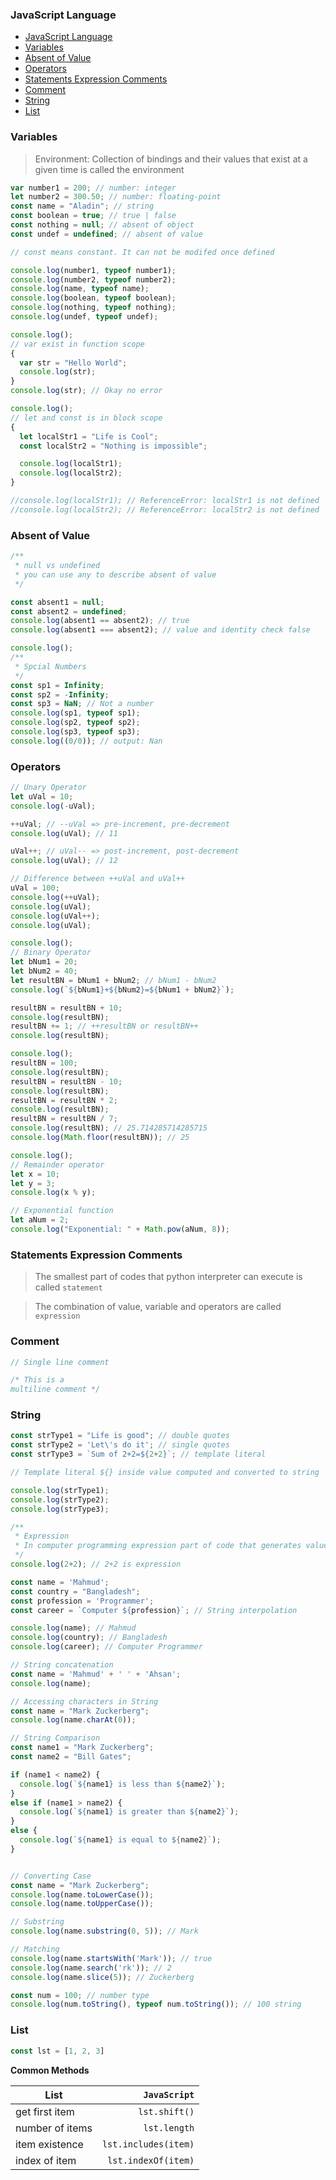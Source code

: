 ### JavaScript Language

- [JavaScript Language](#javascript-language)
- [Variables](#variables)
- [Absent of Value](#absent-of-value)
- [Operators](#operators)
- [Statements Expression Comments](#statements-expression-comments)
- [Comment](#comment)
- [String](#string)
- [List](#list)

### Variables

> Environment: Collection of bindings and their values that exist at a given time is called the environment

```javascript
var number1 = 200; // number: integer
let number2 = 300.50; // number: floating-point
const name = "Aladin"; // string
const boolean = true; // true | false
const nothing = null; // absent of object
const undef = undefined; // absent of value

// const means constant. It can not be modifed once defined

console.log(number1, typeof number1);
console.log(number2, typeof number2);
console.log(name, typeof name);
console.log(boolean, typeof boolean);
console.log(nothing, typeof nothing);
console.log(undef, typeof undef);

console.log();
// var exist in function scope
{
  var str = "Hello World";
  console.log(str);
}
console.log(str); // Okay no error

console.log();
// let and const is in block scope
{
  let localStr1 = "Life is Cool";
  const localStr2 = "Nothing is impossible";

  console.log(localStr1);
  console.log(localStr2);
}

//console.log(localStr1); // ReferenceError: localStr1 is not defined
//console.log(localStr2); // ReferenceError: localStr2 is not defined
```

### Absent of Value

```javascript
/**
 * null vs undefined
 * you can use any to describe absent of value
 */

const absent1 = null;
const absent2 = undefined;
console.log(absent1 == absent2); // true
console.log(absent1 === absent2); // value and identity check false

console.log();
/**
 * Spcial Numbers
 */
const sp1 = Infinity;
const sp2 = -Infinity;
const sp3 = NaN; // Not a number
console.log(sp1, typeof sp1);
console.log(sp2, typeof sp2);
console.log(sp3, typeof sp3);
console.log((0/0)); // output: Nan
```

### Operators

```javascript
// Unary Operator
let uVal = 10;
console.log(-uVal); 

++uVal; // --uVal => pre-increment, pre-decrement
console.log(uVal); // 11

uVal++; // uVal-- => post-increment, post-decrement
console.log(uVal); // 12

// Difference between ++uVal and uVal++
uVal = 100;
console.log(++uVal);
console.log(uVal);
console.log(uVal++);
console.log(uVal);

console.log();
// Binary Operator
let bNum1 = 20;
let bNum2 = 40;
let resultBN = bNum1 + bNum2; // bNum1 - bNum2
console.log(`${bNum1}+${bNum2}=${bNum1 + bNum2}`);

resultBN = resultBN + 10;
console.log(resultBN);
resultBN += 1; // ++resultBN or resultBN++
console.log(resultBN);

console.log();
resultBN = 100;
console.log(resultBN); 
resultBN = resultBN - 10;
console.log(resultBN); 
resultBN = resultBN * 2;
console.log(resultBN);
resultBN = resultBN / 7;
console.log(resultBN); // 25.714285714285715
console.log(Math.floor(resultBN)); // 25

console.log();
// Remainder operator
let x = 10;
let y = 3;
console.log(x % y);

// Exponential function
let aNum = 2;
console.log("Exponential: " + Math.pow(aNum, 8));
```

### Statements Expression Comments

> The smallest part of codes that python interpreter can execute is called `statement`

> The combination of value, variable and operators are called `expression`

### Comment

```javascript
// Single line comment

/* This is a
multiline comment */
```

### String

```javascript
const strType1 = "Life is good"; // double quotes
const strType2 = 'Let\'s do it'; // single quotes
const strType3 = `Sum of 2+2=${2+2}`; // template literal

// Template literal ${} inside value computed and converted to string

console.log(strType1);
console.log(strType2);
console.log(strType3);

/**
 * Expression
 * In computer programming expression part of code that generates value
 */
console.log(2+2); // 2+2 is expression

const name = 'Mahmud';
const country = "Bangladesh";
const profession = 'Programmer';
const career = `Computer ${profession}`; // String interpolation

console.log(name); // Mahmud
console.log(country); // Bangladesh
console.log(career); // Computer Programmer

// String concatenation
const name = 'Mahmud' + ' ' + 'Ahsan';
console.log(name);

// Accessing characters in String
const name = "Mark Zuckerberg";
console.log(name.charAt(0));

// String Comparison
const name1 = "Mark Zuckerberg";
const name2 = "Bill Gates";

if (name1 < name2) {
  console.log(`${name1} is less than ${name2}`);
}
else if (name1 > name2) {
  console.log(`${name1} is greater than ${name2}`);
}
else {
  console.log(`${name1} is equal to ${name2}`);
}


// Converting Case
const name = "Mark Zuckerberg";
console.log(name.toLowerCase());
console.log(name.toUpperCase());

// Substring
console.log(name.substring(0, 5)); // Mark 

// Matching
console.log(name.startsWith('Mark')); // true
console.log(name.search('rk')); // 2
console.log(name.slice(5)); // Zuckerberg

const num = 100; // number type
console.log(num.toString(), typeof num.toString()); // 100 string
```

### List

```javascript
const lst = [1, 2, 3]
```

**Common Methods**

| List            |         `JavaScript` |
| --------------- | -------------------: |
| get first item  |        `lst.shift()` |
| number of items |         `lst.length` |
| item existence  | `lst.includes(item)` |
| index of item   |  `lst.indexOf(item)` |

